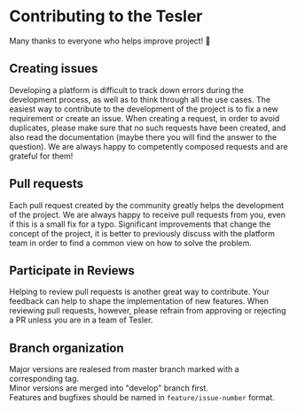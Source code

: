 # Contributing to the Tesler

Many thanks to everyone who helps improve project! :tada:

## Creating issues

Developing a platform is difficult to track down errors during the development process, as well as to think through all the use cases. The easiest way to contribute to the development of the project is to fix a new requirement or create an issue. When creating a request, in order to avoid duplicates, please make sure that no such requests have been created, and also read the documentation (maybe there you will find the answer to the question). We are always happy to competently composed requests and are grateful for them!

## Pull requests

Each pull request created by the community greatly helps the development of the project. We are always happy to receive pull requests from you, even if this is a small fix for a typo. Significant improvements that change the concept of the project, it is better to previously discuss with the platform team in order to find a common view on how to solve the problem.

## Participate in Reviews

Helping to review pull requests is another great way to contribute. Your feedback can help to shape the implementation of new features. When reviewing pull requests, however, please refrain from approving or rejecting a PR unless you are in a team of Tesler.

## Branch organization 

Major versions are realesed from master branch marked with a corresponding tag.  
Minor versions are merged into "develop" branch first.  
Features and bugfixes should be named in `feature/issue-number` format.
